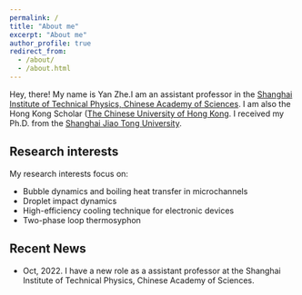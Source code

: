 ```yaml
---
permalink: /
title: "About me"
excerpt: "About me"
author_profile: true
redirect_from: 
  - /about/
  - /about.html
---
```



Hey, there! My name is Yan Zhe.I am an assistant professor in the [Shanghai Institute of Technical Physics, Chinese Academy of Sciences](http://www.sitp.ac.cn/). I am also the Hong Kong Scholar ([The Chinese University of Hong Kong](https://www.cuhk.edu.hk/). I received my Ph.D. from the [Shanghai Jiao Tong University](https://www.sjtu.edu.cn/). 


Research interests 
------
My research interests focus on:
- Bubble dynamics and boiling heat transfer in microchannels
- Droplet impact dynamics
- High-efficiency cooling technique for electronic devices
- Two-phase loop thermosyphon


Recent News
------
* Oct, 2022. I have a new role as a assistant professor at the Shanghai Institute of Technical Physics, Chinese Academy of Sciences.
